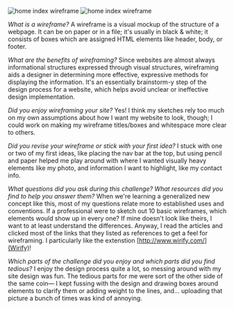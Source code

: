 <img src="img/wireframe-index.jpg" alt="home index wireframe">

<img src="img/wireframe-blog-index.jpg" alt="home index wireframe">

*What is a wireframe?*
A wireframe is a visual mockup of the structure of a webpage. It can be on paper or in a file; it's usually in black & white; it consists of boxes which are assigned HTML elements like header, body, or footer.

*What are the benefits of wireframing?*
Since websites are almost always informational structures expressed through visual structures, wireframing aids a designer in determining more effective, expressive methods for displaying the information. It's an essentially brainstorm-y step of the design process for a website, which helps avoid unclear or ineffective design implementation.

*Did you enjoy wireframing your site?*
Yes! I think my sketches rely too much on my own assumptions about how I want my website to look, though; I could work on making my wireframe titles/boxes and whitespace more clear to others.

*Did you revise your wireframe or stick with your first idea?*
I stuck with one or two of my first ideas, like placing the nav bar at the top, but using pencil and paper helped me play around with where I wanted visually heavy elements like my photo, and information I want to highlight, like my contact info.

*What questions did you ask during this challenge? What resources did you find to help you answer them?*
When we're learning a generalized new concept like this, most of my questions relate more to established uses and conventions. If a professional were to sketch out 10 basic wireframes, which elements would show up in every one? If mine doesn't look like theirs, I want to at least understand the differences. Anyway, I read the articles and clicked most of the links that they listed as references to get a feel for wireframing. I particularly like the extenstion [http://www.wirify.com/](Wirify)!

*Which parts of the challenge did you enjoy and which parts did you find tedious?*
I enjoy the design process quite a lot, so messing around with my site design was fun. The tedious parts for me were sort of the other side of the same coin— I kept fussing with the design and drawing boxes around elements to clarify them or adding weight to the lines, and... uploading that picture a bunch of times was kind of annoying.